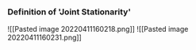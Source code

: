 ### Definition of 'Joint Stationarity'
![[Pasted image 20220411160218.png]]
![[Pasted image 20220411160231.png]]